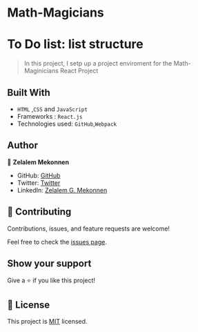 # Math-Magicians

# To Do list: list structure

> In this project, I setp up a project enviroment for the Math-Maginicians React Project

## Built With

- `HTML` ,`CSS` and `JavaScript`
- Frameworks : `React.js`
- Technologies used: `GitHub`,`Webpack`

## Author

👤 **Zelalem Mekonnen**

- GitHub: [GitHub](https://github.com/zmekonnen251)
- Twitter: [Twitter](https://twitter.com/mek_zela)
- LinkedIn: [Zelalem G. Mekonnen](https://www.linkedin.com/in/zelalem-getachew/)

## 🤝 Contributing

Contributions, issues, and feature requests are welcome!

Feel free to check the [issues page](../../issues/).

## Show your support

Give a ⭐️ if you like this project!

## 📝 License

This project is [MIT](./MIT.md) licensed.
